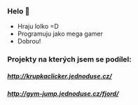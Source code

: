 ### Helo 👋
-  Hraju lolko =D 
-  Programuju jako mega gamer 
-  Dobrou!

 ### Projekty na kterých jsem se podílel:
##### http://krupkaclicker.jednoduse.cz/
##### http://gym-jump.jednoduse.cz/fjord/
